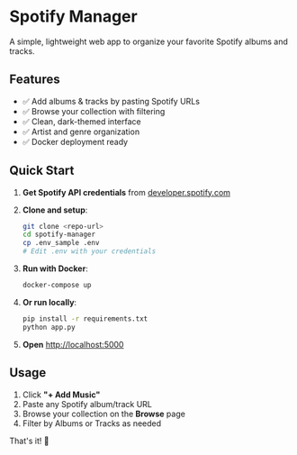 # Spotify Manager

A simple, lightweight web app to organize your favorite Spotify albums and tracks.

## Features

- ✅ Add albums & tracks by pasting Spotify URLs
- ✅ Browse your collection with filtering
- ✅ Clean, dark-themed interface  
- ✅ Artist and genre organization
- ✅ Docker deployment ready

## Quick Start

1. **Get Spotify API credentials** from [developer.spotify.com](https://developer.spotify.com/)

2. **Clone and setup**:
   ```bash
   git clone <repo-url>
   cd spotify-manager
   cp .env_sample .env
   # Edit .env with your credentials
   ```

3. **Run with Docker**:
   ```bash
   docker-compose up
   ```

4. **Or run locally**:
   ```bash
   pip install -r requirements.txt
   python app.py
   ```

5. **Open** [http://localhost:5000](http://localhost:5000)

## Usage

1. Click **"+ Add Music"** 
2. Paste any Spotify album/track URL
3. Browse your collection on the **Browse** page
4. Filter by Albums or Tracks as needed

That's it! 🎵
